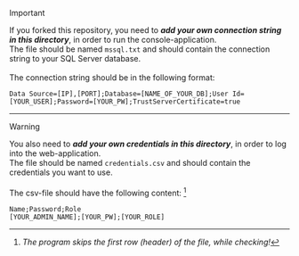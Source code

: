 ﻿> [!IMPORTANT]  
> If you forked this repository, you need to ***add your own connection string in this directory***, in order to run the console-application.
> <br>
> The file should be named `mssql.txt` and should contain the connection string to your SQL Server database.
> <br>
> <br>
> The connection string should be in the following format: 
>
> ```
> Data Source=[IP],[PORT];Database=[NAME_OF_YOUR_DB];User Id=[YOUR_USER];Password=[YOUR_PW];TrustServerCertificate=true
> ```

---

> [!WARNING]
> You also need to ***add your own credentials in this directory***, in order to log into the web-application.
> <br>
> The file should be named `credentials.csv` and should contain the credentials you want to use.
> <br>
> <br>
> The csv-file should have the following content: [^1]
>
> ```
> Name;Password;Role
> [YOUR_ADMIN_NAME];[YOUR_PW];[YOUR_ROLE]
> ```

[^1]: *The program skips the first row (header) of the file, while checking!* 
 
